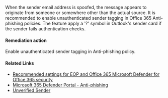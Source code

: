 When the sender email address is spoofed, the message appears to originate from someone or somewhere other than the actual source. It is recommended to enable unauthenticated sender tagging in Office 365 Anti-phishing policies. The feature apply a '?' symbol in Outlook's sender card if the sender fails authentication checks.

#### Remediation action
Enable unauthenticated sender tagging in Anti-phishing policy.

#### Related Links

* [Recommended settings for EOP and Office 365 Microsoft Defender for Office 365 security](https://aka.ms/orca-atpp-docs-6) 
* [Microsoft 365 Defender Portal - Anti-phishing](https://security.microsoft.com/antiphishing) 
* [Unverified Sender](https://aka.ms/orca-atpp-docs-12)
